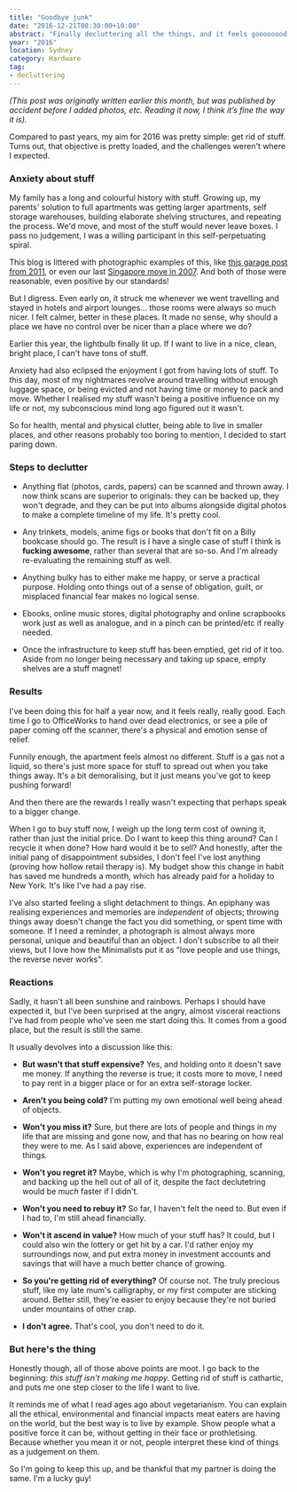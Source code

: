 ```yaml
---
title: "Goodbye junk"
date: "2016-12-21T08:30:00+10:00"
abstract: "Finally decluttering all the things, and it feels goooooood!"
year: "2016"
location: Sydney
category: Hardware
tag:
- decluttering
---
```

<p style="font-style:italic">(This post was originally written earlier this month, but was published by accident before I added photos, etc. Reading it now, I think it’s fine the way it is).</p>

Compared to past years, my aim for 2016 was pretty simple: get rid of stuff. Turns out, that objective is pretty loaded, and the challenges weren't where I expected.

### Anxiety about stuff

My family has a long and colourful history with stuff. Growing up, my parents' solution to full apartments was getting larger apartments, self storage warehouses, building elaborate shelving structures, and repeating the process. We'd move, and most of the stuff would never leave boxes. I pass no judgement, I was a willing participant in this self-perpetuating spiral.

This blog is littered with photographic examples of this, like [this garage post from 2011], or even our last [Singapore move in 2007]. And both of those were reasonable, even positive by our standards! 

But I digress. Even early on, it struck me whenever we went travelling and stayed in hotels and airport lounges... those rooms were always so much nicer. I felt calmer, better in these places. It made no sense, why should a place we have no control over be nicer than a place where we do?

Earlier this year, the lightbulb finally lit up. If I want to live in a nice, clean, bright place, I can't have tons of stuff.

Anxiety had also eclipsed the enjoyment I got from having lots of stuff. To this day, most of my nightmares revolve around travelling without enough luggage space, or being evicted and not having time or money to pack and move. Whether I realised my stuff wasn't being a positive influence on my life or not, my subconscious mind long ago figured out it wasn't.

So for health, mental and physical clutter, being able to live in smaller places, and other reasons probably too boring to mention, I decided to start paring down.

### Steps to declutter

* Anything flat (photos, cards, papers) can be scanned and thrown away. I now think scans are superior to originals: they can be backed up, they won't degrade, and they can be put into albums alongside digital photos to make a complete timeline of my life. It's pretty cool.

* Any trinkets, models, anime figs or books that don't fit on a Billy bookcase should go. The result is I have a single case of stuff I think is **fucking awesome**, rather than several that are so-so. And I'm already re-evaluating the remaining stuff as well.

* Anything bulky has to either make me happy, or serve a practical purpose. Holding onto things out of a sense of obligation, guilt, or misplaced financial fear makes no logical sense.

* Ebooks, online music stores, digital photography and online scrapbooks work just as well as analogue, and in a pinch can be printed/etc if really needed.

* Once the infrastructure to keep stuff has been emptied, get rid of it too. Aside from no longer being necessary and taking up space, empty shelves are a stuff magnet!

### Results

I've been doing this for half a year now, and it feels really, really good. Each time I go to OfficeWorks to hand over dead electronics, or see a pile of paper coming off the scanner, there's a physical and emotion sense of relief.

Funnily enough, the apartment feels almost no different. Stuff is a gas not a liquid, so there's just more space for stuff to spread out when you take things away. It's a bit demoralising, but it just means you've got to keep pushing forward!

And then there are the rewards I really wasn't expecting that perhaps speak to a bigger change.

When I go to buy stuff now, I weigh up the long term cost of owning it, rather than just the initial price. Do I want to keep this thing around? Can I recycle it when done? How hard would it be to sell? And honestly, after the initial pang of disappointment subsides, I don't feel I've lost anything (proving how hollow retail therapy is). My budget show this change in habit has saved me hundreds a month, which has already paid for a holiday to New York. It's like I've had a pay rise.

I've also started feeling a slight detachment to things. An epiphany was realising experiences and memories are *independent* of objects; throwing things away doesn't change the fact you did something, or spent time with someone. If I need a reminder, a photograph is almost always more personal, unique and beautiful than an object. I don't subscribe to all their views, but I love how the Minimalists put it as "love people and use things, the reverse never works".

### Reactions

Sadly, it hasn't all been sunshine and rainbows. Perhaps I should have expected it, but I've been surprised at the angry, almost visceral reactions I've had from people who've seen me start doing this. It comes from a good place, but the result is still the same.

It usually devolves into a discussion like this:

* **But wasn't that stuff expensive?** Yes, and holding onto it doesn't save me money. If anything the reverse is true; it costs more to move, I need to pay rent in a bigger place or for an extra self-storage locker.

* **Aren't you being cold?** I'm putting my own emotional well being ahead of objects.

* **Won't you miss it?** Sure, but there are lots of people and things in my life that are missing and gone now, and that has no bearing on how real they were to me. As I said above, experiences are independent of things.

* **Won't you regret it?** Maybe, which is why I'm photographing, scanning, and backing up the hell out of all of it, despite the fact declutetring would be *much* faster if I didn't.

* **Won't you need to rebuy it?** So far, I haven't felt the need to. But even if I had to, I'm still ahead financially.

* **Won't it ascend in value?** How much of your stuff has? It could, but I could also win the lottery or get hit by a car. I'd rather enjoy my surroundings now, and put extra money in investment accounts and savings that will have a much better chance of growing.

* **So you're getting rid of everything?** Of course not. The truly precious stuff, like my late mum's calligraphy, or my first computer are sticking around. Better still, they're easier to enjoy because they're not buried under mountains of other crap.

* **I don't agree.** That's cool, you don't need to do it.

### But here's the thing

Honestly though, all of those above points are moot. I go back to the beginning: *this stuff isn't making me happy.* Getting rid of stuff is cathartic, and puts me one step closer to the life I want to live.

It reminds me of what I read ages ago about vegetarianism. You can explain all the ethical, environmental and financial impacts meat eaters are having on the world, but the best way is to live by example. Show people what a positive force it can be, without getting in their face or prothletising. Because whether you mean it or not, people interpret these kind of things as a judgement on them.

So I'm going to keep this up, and be thankful that my partner is doing the same. I'm a lucky guy!

[show]: https://rubenerd.com/
[this garage post from 2011]: https://rubenerd.com/the-schade-family-garage-of-doom/
[Singapore move in 2007]: https://rubenerd.com/unpacking-singapore-day-one/

